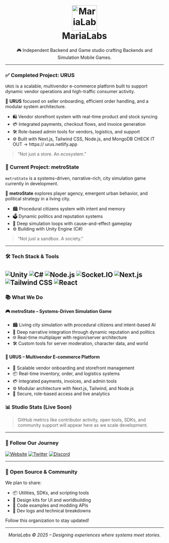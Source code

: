 <!-- .github/README.md -->

<h1 align="center">
  <img src="https://i.postimg.cc/kMfCnMty/maria-2.png" alt="MariaLabs" height="80" /><br/>
  <strong>MariaLabs</strong>
</h1>
<p align="center">
  🎮 Independent Backend and Game studio crafting Backends and Simulation Mobile Games.
</p>

---
### ✅ Completed Project: <strong>URUS</strong>

`URUS` is a scalable, multivendor e-commerce platform built to support dynamic vendor operations and high-traffic consumer activity.

🧠 **URUS** focused on seller onboarding, efficient order handling, and a modular system architecture.

- 🛍️ Vendor storefront system with real-time product and stock syncing
- 💳 Integrated payments, checkout flows, and invoice generation
- 🛠️ Role-based admin tools for vendors, logistics, and support
- ⚙️ Built with Next.js, Tailwind CSS, Node.js, and MongoDB
 CHECK IT OUT -> https:// urus.netlify.app
> “Not just a store. An ecosystem.”




### 🚧 Current Project: <strong>metroState</strong>

`metroState` is a systems-driven, narrative-rich, city simulation game currently in development.

🧠 **metroState** explores player agency, emergent urban behavior, and political strategy in a living city.

- 🏙️ Procedural citizens system with intent and memory
- 🗳️ Dynamic politics and reputation systems
- 🧩 Deep simulation loops with cause-and-effect gameplay
- ⚙️ Building with Unity Engine  (C#)

> “Not just a sandbox. A society.”

---

### 🛠 Tech Stack & Tools

![Unity](https://img.shields.io/badge/-Unity-000000?logo=unity&logoColor=white)
![C#](https://img.shields.io/badge/-C%23-239120?logo=csharp&logoColor=white)
![Node.js](https://img.shields.io/badge/-Node.js-339933?logo=node.js&logoColor=white)
![Socket.IO](https://img.shields.io/badge/-Socket.IO-010101?logo=socket.io&logoColor=white)
![Next.js](https://img.shields.io/badge/-Next.js-000000?logo=next.js&logoColor=white)
![Tailwind CSS](https://img.shields.io/badge/-Tailwind%20CSS-0EA5E9?logo=tailwindcss&logoColor=white)
![React](https://img.shields.io/badge/-React-20232A?logo=react&logoColor=61DAFB)
---

### 📚 What We Do

#### 🎮 **metroState** – Systems-Driven Simulation Game  
- 🏙️ Living city simulation with procedural citizens and intent-based AI  
- 🧠 Deep narrative integration through dynamic reputation and politics  
- 🌐 Real-time multiplayer with region/server architecture  
- 🛠️ Custom tools for server moderation, character data, and world


#### 🛒 **URUS** – Multivendor E-commerce Platform  
- 🏪 Scalable vendor onboarding and storefront management  
- 📦 Real-time inventory, order, and logistics systems  
- 💳 Integrated payments, invoices, and admin tools  
- ⚙️ Modular architecture with Next.js, Tailwind, and Node.js  
- 🔐 Secure, role-based access and live analytics  

### 📊 Studio Stats (Live Soon)

> GitHub metrics like contributor activity, open tools, SDKs, and community support will appear here as we scale development.

---

### 📣 Follow Our Journey

[![Website](https://img.shields.io/badge/-Website-000?style=flat&logo=vercel&logoColor=white)](https://marialabs.org)
[![Twitter](https://img.shields.io/badge/-@MariaLabsORG-1DA1F2?logo=twitter&logoColor=white)](https://twitter.com/marialabshq)
[![Discord](https://img.shields.io/badge/-Join%20us%20on%20Discord-5865F2?logo=discord&logoColor=white)](https://discord.gg/metro-state)


---

### 🧩 Open Source & Community

We plan to share:
- 📦 Utilities, SDKs, and scripting tools
- 🎨 Design kits for UI and worldbuilding
- 🔧 Code examples and modding APIs
- 📘 Dev logs and technical breakdowns

Follow this organization to stay updated!

---

<p align="center">
  <em>MariaLabs © 2025 – Designing experiences where systems meet stories.</em>
</p>

